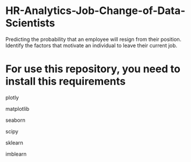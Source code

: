 # HR-Analytics-Job-Change-of-Data-Scientists

Predicting the probability that an employee will resign from their position.
Identify the factors that motivate an individual to leave their current job.

# For use this repository, you need to install this requirements

plotly 

matplotlib 

seaborn 

scipy 

sklearn 

imblearn
